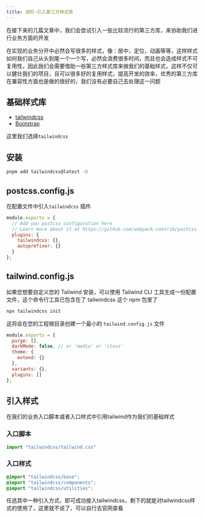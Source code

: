 ```yaml
---
title: 进阶-引入第三方样式库
---
```


在接下来的几篇文章中，我们会尝试引入一些比较流行的第三方库，来协助我们进行业务方面的开发

在实现的业务分开中必然会写很多的样式，像：居中，定位，动画等等，这样样式如何我们自己从头到尾一个一个写，必然会浪费很多时间，而且也会造成样式不可复用性，因此我们会需要借助一些第三方样式库来做我们的基础样式，这样不仅可以健壮我们的项目，且可以很多好的复用样式，提高开发的效率，优秀的第三方库在兼容性方面也是做的很好的，我们没有必要自己去处理这一问题

## 基础样式库

- [tailwindcss](https://www.tailwindcss.cn/)
- [Bootstrap](https://www.bootcss.com/)

这里我们选择`tailwindcss`

## 安装

```bash
pnpm add tailwindcss@latest -D
```

## postcss.config.js

在配置文件中引入`tailwindcss` 插件

```js
module.exports = {
  // Add you postcss configuration here
  // Learn more about it at https://github.com/webpack-contrib/postcss-loader#config-files
  plugins: {
    tailwindcss: {},
    autoprefixer: {}
  }
};
```

## tailwind.config.js

如果您想要自定义您的 Tailwind 安装，可以使用 Tailwind CLI 工具生成一份配置文件，这个命令行工具已包含在了 tailwindcss 这个 npm 包里了

```bash
npx tailwindcss init
```

这将会在您的工程根目录创建一个最小的 `tailwind.config.js` 文件

```js title=tailwind.config.js
module.exports = {
  purge: [],
  darkMode: false, // or 'media' or 'class'
  theme: {
    extend: {}
  },
  variants: {},
  plugins: []
};
```

## 引入样式
在我们的业务入口脚本或者入口样式中引用tailwind作为我们的基础样式

### 入口脚本
```js
import "tailwindcss/tailwind.css"
```

### 入口样式
```css
@import "tailwindcss/base";
@import "tailwindcss/components";
@import "tailwindcss/utilities";
```

任选其中一种引入方式，即可成功接入tailwindcss，剩下的就是对tailwindcss样式的使用了，这里就不说了，可以自行去官网查看